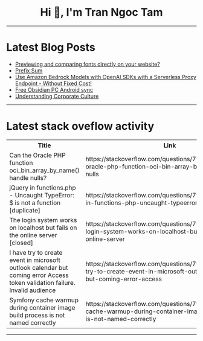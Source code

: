 <h1 align="center">Hi 👋, I'm Tran Ngoc Tam</h1>

---

# Latest Blog Posts 
<!-- BLOG-POST-LIST:START -->
- [Previewing and comparing fonts directly on your website?](https://dev.to/paul_freeman/previewing-and-comparing-fonts-directly-on-your-website-3c5e)
- [Prefix Sum](https://dev.to/mujahida_joynab_64c7407d8/prefix-sum-2ig8)
- [Use Amazon Bedrock Models with OpenAI SDKs with a Serverless Proxy Endpoint - Without Fixed Cost!](https://dev.to/aws-builders/use-amazon-bedrock-models-via-an-openai-api-compatible-serverless-endpoint-now-without-fixed-cost-5hf5)
- [Free Obsidian PC Android sync](https://dev.to/matsch1/free-obsidian-pc-android-sync-jm5)
- [Understanding Corporate Culture](https://dev.to/shreyash-hexa/understanding-corporate-culture-2m41)
<!-- BLOG-POST-LIST:END -->

---

# Latest stack oveflow activity
<table>
  <tr><th>Title</th><th>Link</th></tr>
  <!-- STACKOVERFLOW:START --><tr><td>Can the Oracle PHP function oci_bin_array_by_name&lpar;&rpar; handle nulls?</td><td>https://stackoverflow.com/questions/79324110/can-the-oracle-php-function-oci-bin-array-by-name-handle-nulls</td></tr><tr><td>jQuery in functions.php - Uncaught TypeError: $ is not a function [duplicate]</td><td>https://stackoverflow.com/questions/79324109/jquery-in-functions-php-uncaught-typeerror-is-not-a-function</td></tr><tr><td>The login system works on localhost but fails on the online server [closed]</td><td>https://stackoverflow.com/questions/79323755/the-login-system-works-on-localhost-but-fails-on-the-online-server</td></tr><tr><td>I have try to create event in microsoft outlook calendar but coming error Access token validation failure. Invalid audience</td><td>https://stackoverflow.com/questions/79323719/i-have-try-to-create-event-in-microsoft-outlook-calendar-but-coming-error-access</td></tr><tr><td>Symfony cache warmup during container image build process is not named correctly</td><td>https://stackoverflow.com/questions/79323634/symfony-cache-warmup-during-container-image-build-process-is-not-named-correctly</td></tr><!-- STACKOVERFLOW:END -->
</table>

---


